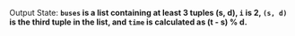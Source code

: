 Output State: **`buses` is a list containing at least 3 tuples (s, d), `i` is 2, `(s, d)` is the third tuple in the list, and `time` is calculated as (t - s) % d.**